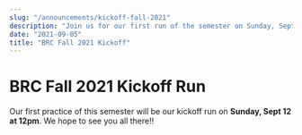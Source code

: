 ```yaml
---
slug: "/announcements/kickoff-fall-2021"
description: "Join us for our first run of the semester on Sunday, Sept 12 at 12pm!"
date: "2021-09-05"
title: "BRC Fall 2021 Kickoff"
---
```


# BRC Fall 2021 Kickoff Run

Our first practice of this semester will be our kickoff run on **Sunday, Sept 12 at 12pm**. We hope to see you all there!!
